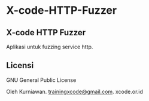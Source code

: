 # X-code-HTTP-Fuzzer
X-code HTTP Fuzzer
------------------

Aplikasi untuk fuzzing service http. 

Licensi
-------

GNU General Public License

Oleh Kurniawan. trainingxcode@gmail.com. xcode.or.id
